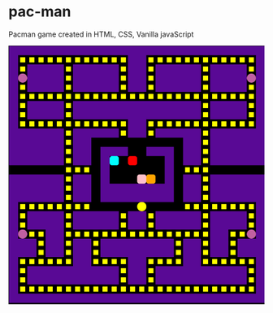 # pac-man
Pacman game created in HTML, CSS, Vanilla javaScript

![Pacman](https://github.com/dianavile/pacman/blob/main/Pacman.PNG)

